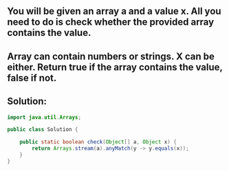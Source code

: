 ## You will be given an array a and a value x. All you need to do is check whether the provided array contains the value.
## Array can contain numbers or strings. X can be either. Return true if the array contains the value, false if not.
## Solution:
```java
import java.util.Arrays;

public class Solution {

    public static boolean check(Object[] a, Object x) {
        return Arrays.stream(a).anyMatch(y -> y.equals(x));
    }
}
```
